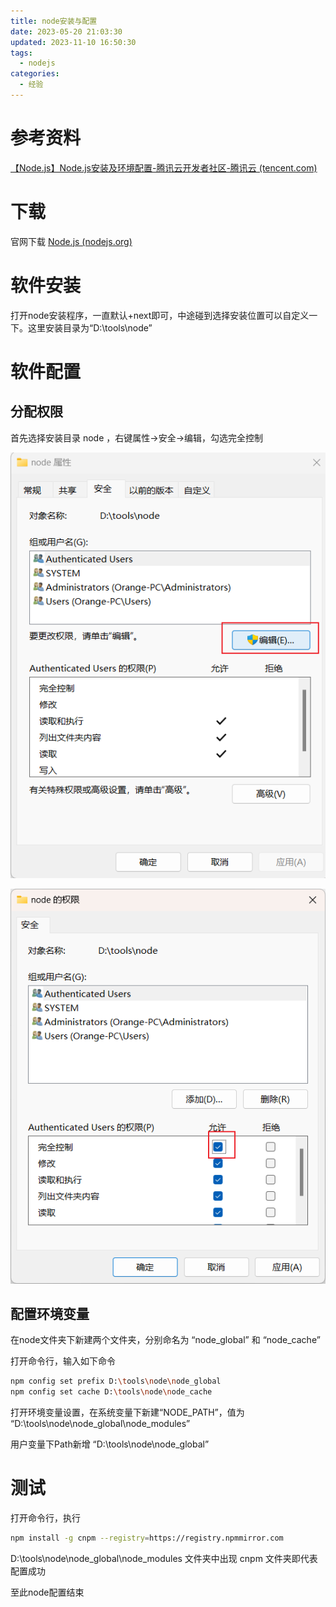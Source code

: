 ```yaml
---
title: node安装与配置
date: 2023-05-20 21:03:30
updated: 2023-11-10 16:50:30
tags:
  - nodejs
categories:
  - 经验
---
```


# 参考资料

[【Node.js】Node.js安装及环境配置-腾讯云开发者社区-腾讯云 (tencent.com)](https://cloud.tencent.com/developer/article/1572591)

# 下载

官网下载 [Node.js (nodejs.org)](https://nodejs.org/en)

# 软件安装

打开node安装程序，一直默认+next即可，中途碰到选择安装位置可以自定义一下。这里安装目录为“D:\tools\node”

# 软件配置

## 分配权限

首先选择安装目录 node ，右键属性->安全->编辑，勾选完全控制

![image-20230520211129928](node安装与配置/image-20230520211129928.png)

![image-20230520211135631](node安装与配置/image-20230520211135631.png)

## 配置环境变量

在node文件夹下新建两个文件夹，分别命名为 “node_global” 和 “node_cache”

打开命令行，输入如下命令

```bash
npm config set prefix D:\tools\node\node_global
npm config set cache D:\tools\node\node_cache
```

打开环境变量设置，在系统变量下新建“NODE_PATH”，值为 “D:\tools\node\node_global\node_modules”

用户变量下Path新增 “D:\tools\node\node_global”

# 测试

打开命令行，执行

```bash
npm install -g cnpm --registry=https://registry.npmmirror.com
```

D:\tools\node\node_global\node_modules 文件夹中出现 cnpm 文件夹即代表配置成功

至此node配置结束